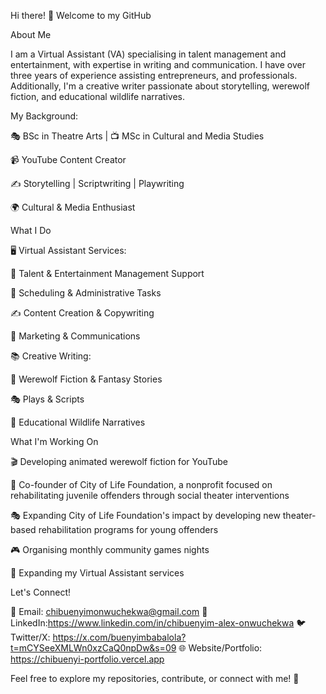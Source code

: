 Hi there! 👋 Welcome to my GitHub

About Me

I am a Virtual Assistant (VA) specialising in talent management and entertainment, with expertise in writing and communication. I have over three years of experience assisting entrepreneurs, and professionals. Additionally, I'm a creative writer passionate about storytelling, werewolf fiction, and educational wildlife narratives.

My Background:

🎭 BSc in Theatre Arts | 📺 MSc in Cultural and Media Studies

📹 YouTube Content Creator

✍️ Storytelling | Scriptwriting | Playwriting

🌍 Cultural & Media Enthusiast


What I Do

🖥️ Virtual Assistant Services:

🎯 Talent & Entertainment Management Support

📅 Scheduling & Administrative Tasks

✍️ Content Creation & Copywriting

📢 Marketing & Communications


📚 Creative Writing:

🐺 Werewolf Fiction & Fantasy Stories

🎭 Plays & Scripts

📖 Educational Wildlife Narratives


What I'm Working On

🎬 Developing animated werewolf fiction for YouTube

🌟 Co-founder of City of Life Foundation, a nonprofit focused on rehabilitating juvenile offenders through social theater interventions

🎭 Expanding City of Life Foundation's impact by developing new theater-based rehabilitation programs for young offenders

🎮 Organising monthly community games nights

🚀 Expanding my Virtual Assistant services


Let's Connect!

📩 Email: chibuenyimonwuchekwa@gmail.com
🔗 LinkedIn:https://www.linkedin.com/in/chibuenyim-alex-onwuchekwa
🐦 Twitter/X: https://x.com/buenyimbabalola?t=mCYSeeXMLWn0xzCaQ0npDw&s=09
🌐 Website/Portfolio: https://chibuenyi-portfolio.vercel.app

Feel free to explore my repositories, contribute, or connect with me! 🚀
